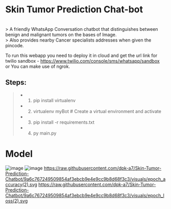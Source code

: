 # Skin Tumor Prediction Chat-bot
</br>
> A friendly WhatsApp Conversation  chatbot that distinguishes  between benign and malignant tumors on the bases of Image.<br>
> Also provides nearby Cancer specialists addresses when given the pincode.<br>

To run this webapp you need to deploy it in cloud and get the url link for twilio sandbox - https://www.twilio.com/console/sms/whatsapp/sandbox <br>
or You can make use of ngrok.<br>
## Steps:
>* 1) pip install virtualenv
>* 2) virtualenv myBot # Create a virtual environment and activate 
>* 3) pip install -r requirements.txt
>* 4) py main.py

# Model
![image](https://user-images.githubusercontent.com/55245100/112139129-68b86f80-8bf8-11eb-8b0f-9c18eb7eb1f6.png)
![image](https://user-images.githubusercontent.com/55245100/112139093-5dfdda80-8bf8-11eb-9f34-28c312ecfd60.png)
https://raw.githubusercontent.com/dpk-a7/Skin-Tumor-Prediction-Chatbot/9a6c767249509854af3ebcb9e4e9cc9b8d68f3c3/visuals/epoch_accuracy(2).svg
https://raw.githubusercontent.com/dpk-a7/Skin-Tumor-Prediction-Chatbot/9a6c767249509854af3ebcb9e4e9cc9b8d68f3c3/visuals/epoch_loss(2).svg
